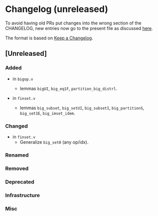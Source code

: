 # Changelog (unreleased)

To avoid having old PRs put changes into the wrong section of the CHANGELOG,
new entries now go to the present file as discussed
[here](https://github.com/math-comp/math-comp/wiki/Agenda-of-the-April-23rd-2019-meeting-9h30-to-12h30#avoiding-issues-with-changelog).

The format is based on [Keep a Changelog](https://keepachangelog.com/en/1.0.0/).

## [Unreleased]

### Added

- in `bigop.v`
  + lemmas `bigUI`, `big_eq1F`, `partition_big_distrl`.

- in `finset.v`
  + lemmas `big_subset`, `big_setUI`, `big_subsetI`, `big_partitionS`,
  `big_set1E`, `big_imset_idem`.

### Changed

- in `finset.v`
  + Generalize `big_set0` (any op/idx).

### Renamed

### Removed

### Deprecated

### Infrastructure

### Misc

